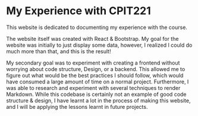 # My Experience with CPIT221

This website is dedicated to documenting my experience with the course. 

The website itself was created with React & Bootstrap. My goal for the website was initially to just display some data, however, I realized I could do much more than that, and this is the result!

My secondary goal was to experiment with creating a frontend without worrying about code structure, Design, or a backend. This allowed me to figure out what would be the best practices I should follow, which would have consumed a large amount of time on a normal project. Furthermore, I was able to research and experiment with several techniques to render Markdown. While this codebase is certainly not an example of good code structure & design, I have learnt a lot in the process of making this website, and I will be applying the lessons learnt in future projects. 

